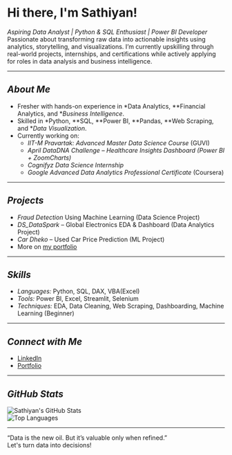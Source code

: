 # Hi there, I'm Sathiyan!  

*Aspiring Data Analyst | Python & SQL Enthusiast | Power BI Developer*  
Passionate about transforming raw data into actionable insights using analytics, storytelling, and visualizations. I’m currently upskilling through real-world projects, internships, and certifications while actively applying for roles in data analysis and business intelligence.

---

## *About Me*
- Fresher with hands-on experience in *Data Analytics, **Financial Analytics, and **Business Intelligence*.
- Skilled in *Python, **SQL, **Power BI, **Pandas, **Web Scraping, and **Data Visualization*.
- Currently working on:
  - *IIT-M Pravartak: Advanced Master Data Science Course* (GUVI)
  - *April DataDNA Challenge – Healthcare Insights Dashboard (Power BI + ZoomCharts)*
  - *Cognifyz Data Science Internship*
  - *Google Advanced Data Analytics Professional Certificate* (Coursera)

---

## *Projects*
- *Fraud Detection* Using Machine Learning (Data Science Project)
- *DS_DataSpark* – Global Electronics EDA & Dashboard (Data Analytics Project)
- *Car Dheko* – Used Car Price Prediction (ML Project)
- More on [my portfolio](https://sathiyanuc-data-science-vy48qcp.gamma.site/?fbclid=PAZXh0bgNhZW0CMTEAAaYwuYx0asp2v9vqXgJrNcFne_Oe43ep06NFk7TGJjp2v3vr193_A06Gp2w_aem_zfV8_ypnXy_1202K5e8ZSQ)

---

## *Skills*
- *Languages:* Python, SQL, DAX, VBA(Excel)
- *Tools:* Power BI, Excel, Streamlit, Selenium
- *Techniques:* EDA, Data Cleaning, Web Scraping, Dashboarding, Machine Learning (Beginner)

---

## *Connect with Me*
- [LinkedIn](https://in.linkedin.com/in/sathiyanuc)
- [Portfolio](https://sathiyanuc-data-science-vy48qcp.gamma.site/?fbclid=PAZXh0bgNhZW0CMTEAAaYwuYx0asp2v9vqXgJrNcFne_Oe43ep06NFk7TGJjp2v3vr193_A06Gp2w_aem_zfV8_ypnXy_1202K5e8ZSQ)

---

## *GitHub Stats*
![Sathiyan's GitHub Stats](https://github-readme-stats.vercel.app/api?username=sathiyanuc&show_icons=true&theme=default)  
![Top Languages](https://github-readme-stats.vercel.app/api/top-langs/?username=sathiyanuc&layout=compact)

---

“Data is the new oil. But it’s valuable only when refined.”  
Let's turn data into decisions!